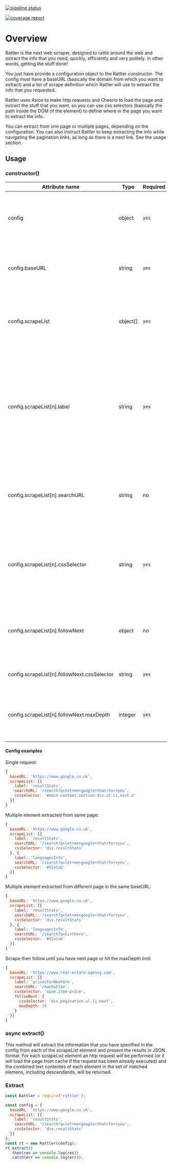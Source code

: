[![pipeline status](https://gitlab.com/ldvlabs/rattler/badges/master/pipeline.svg)](https://gitlab.com/ldvlabs/rattler/commits/master)

[![coverage report](https://gitlab.com/ldvlabs/rattler/badges/master/coverage.svg)](https://gitlab.com/ldvlabs/rattler/commits/master)

# Overview

Rattler is the next web scraper, designed to rattle around the web and extract the info that you need, quickly, efficiently and very politely. In other words, getting the stuff done!

You just have provide a configuration object to the Rattler constructor. The config must have a baseURL (basically the domain from which you want to extract) and a list of scrape definition which Rattler will use to extract the info that you requested. 

Rattler uses Axios to make http requests and Cheerio to load the page and extract the stuff that you want, so you can use css selectors (basically the path inside the DOM of the element) to define where in the page you want to extract the info.

You can extract from one page or multiple pages, depending on the configuration. You can also instruct Rattler to keep extracting the info while navigating the pagination links, as long as there is a next link. See the usage section. 

## Usage

### constructor()

Attribute name | Type | Required | Info
---------|----------|---------|---------
config | object | `yes` | The config object containing information about what and where you want to extract.
config.baseURL | string | `yes` | The base url from which you want to load the page for all requests.
config.scrapeList | object[] | `yes` | The scrape list of stuff that you want to extract. Must have min one element inside.
config.scrapeList[n].label | string | `yes` | Each scrape request in the scrape list will produce a result in JSON format, this field represent the name of the key inside the result of this scrape request.
config.scrapeList[n].searchURL | string | no | The search url to be used to load the page. In absence of a baseURL this field will be required.
config.scrapeList[n].cssSelector | string | `yes` | The [css selector](https://www.w3schools.com/cssref/css_selectors.asp) of the element you want to extract for this particular element in the scrapeList.
config.scrapeList[n].followNext | object | no | An object containing rules to find the next link and follow it to apply the scrape definition
config.scrapeList[n].followNext.cssSelector | string | `yes` | The cssSelector of the next link
config.scrapeList[n].followNext.maxDepth | integer | `yes` | The maximun number of next links that will be followed if found. Min 1, max 20.


#### Config examples

Single request:

```javascript
{
  baseURL: 'https://www.google.co.uk', 
  scrapeList: [{
    label: 'resultStats',
    searchURL: '/search?q=let+me+google+that+for+you',
    cssSelector: '#main-content.section.div.ul.li.next.a'
  }]
}
```

Multiple element extracted from same page:


```javascript
{
  baseURL: 'https://www.google.co.uk', 
  scrapeList: [{
    label: 'resultStats',
    searchURL: '/search?q=let+me+google+that+for+you',
    cssSelector: 'div.resultStats'
  }, {
    label: 'languagesInfo',
    searchURL: '/search?q=let+me+google+that+for+you',
    cssSelector: '#SIvCob'
  }]
}
```

Multiple element extracted from different page in the same baseURL:


```javascript
{
  baseURL: 'https://www.google.co.uk', 
  scrapeList: [{
    label: 'resultStats',
    searchURL: '/search?q=let+me+google+that+for+you',
    cssSelector: 'div.resultStats'
  }, {
    label: 'languagesInfo',
    searchURL: '/search?q=hi+there',
    cssSelector: '#SIvCob'
  }]
}
```

Scrape then follow until you have next page or hit the maxDepth limit

```javascript
{
  baseURL: 'https://www.real-estate-agency.com',
  scrapeList: [{
    label: 'pricesForNewYork',
    searchURL: '/manhattan',
    cssSelector: 'span.item-price',
    followNext: {
      cssSelector: 'div.pagination.ul.li.next',
      maxDepth: 20
    }
  }] 
}
```

### async extract()

This method will extract the information that you have specified in the config from each of the scrapeList element and present the results in JSON format. For each scrapeList element an http request will be performed (or it will load the page from cache if the request has been already executed) and the combined text contentes of each element in the set of matched elemens, including descendands, will be returned. 


### Extract

```javascript
const Rattler = require('rattler');

const config = {
  baseURL: 'https://www.google.co.uk', 
  scrapeList: [{
    label: 'resultStats',
    searchURL: '/search?q=let+me+google+that+for+you',
    cssSelector: 'div.resultStats'
  }]
};
const rt = new Rattler(config);
rt.extract()
  .then(res => console.log(res))
  .catch(err => console.log(err));
```
